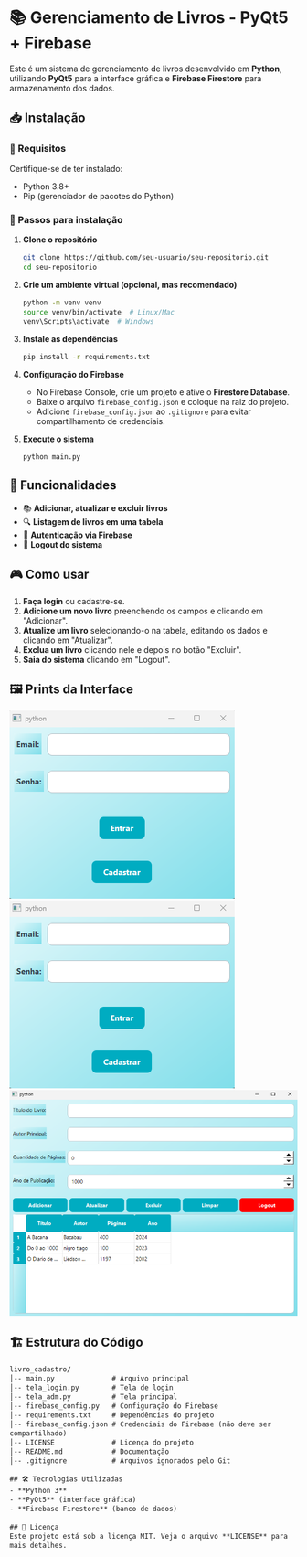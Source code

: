 # 📚 Gerenciamento de Livros - PyQt5 + Firebase

Este é um sistema de gerenciamento de livros desenvolvido em **Python**, utilizando **PyQt5** para a interface gráfica e **Firebase Firestore** para armazenamento dos dados.

## 📥 Instalação

### 🔧 Requisitos
Certifique-se de ter instalado:
- Python 3.8+
- Pip (gerenciador de pacotes do Python)

### 📌 Passos para instalação
1. **Clone o repositório**
   ```sh
   git clone https://github.com/seu-usuario/seu-repositorio.git
   cd seu-repositorio
   ```

2. **Crie um ambiente virtual (opcional, mas recomendado)**
   ```sh
   python -m venv venv
   source venv/bin/activate  # Linux/Mac
   venv\Scripts\activate  # Windows
   ```

3. **Instale as dependências**
   ```sh
   pip install -r requirements.txt
   ```

4. **Configuração do Firebase**
   - No Firebase Console, crie um projeto e ative o **Firestore Database**.
   - Baixe o arquivo `firebase_config.json` e coloque na raiz do projeto.
   - Adicione `firebase_config.json` ao `.gitignore` para evitar compartilhamento de credenciais.

5. **Execute o sistema**
   ```sh
   python main.py
   ```

## 🚀 Funcionalidades
- 📚 **Adicionar, atualizar e excluir livros**
- 🔍 **Listagem de livros em uma tabela**
- 🔑 **Autenticação via Firebase**
- 🚪 **Logout do sistema**

## 🎮 Como usar
1. **Faça login** ou cadastre-se.
2. **Adicione um novo livro** preenchendo os campos e clicando em "Adicionar".
3. **Atualize um livro** selecionando-o na tabela, editando os dados e clicando em "Atualizar".
4. **Exclua um livro** clicando nele e depois no botão "Excluir".
5. **Saia do sistema** clicando em "Logout".

## 🖼️ Prints da Interface

![Tela de Login](assets/tela_login.png)
![Tela de Cadastro](assets/tela_login.png)
![Tela Principal](assets/tela_adm.png)

## 🏗️ Estrutura do Código
```
livro_cadastro/
│-- main.py              # Arquivo principal
│-- tela_login.py        # Tela de login
│-- tela_adm.py          # Tela principal
│-- firebase_config.py   # Configuração do Firebase
│-- requirements.txt     # Dependências do projeto
│-- firebase_config.json # Credenciais do Firebase (não deve ser compartilhado)
│-- LICENSE              # Licença do projeto
│-- README.md            # Documentação
│-- .gitignore           # Arquivos ignorados pelo Git

## 🛠️ Tecnologias Utilizadas
- **Python 3**
- **PyQt5** (interface gráfica)
- **Firebase Firestore** (banco de dados)

## 📄 Licença
Este projeto está sob a licença MIT. Veja o arquivo **LICENSE** para mais detalhes.
